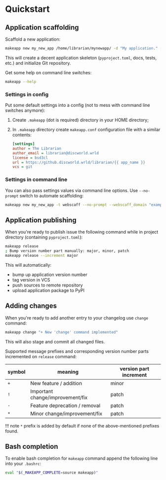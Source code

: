 # Quickstart


## Application scaffolding

Scaffold a new application:

```bash
makeapp new my_new_app /home/librarian/mynewapp/ -d "My application." --author "The Librarian"
```

This will create a decent application skeleton (`pyproject.toml`, docs, tests, etc.) and initialize Git repository.

Get some help on command line switches:

```bash
makeapp --help
```

### Settings in config

Put some default settings into a config (not to mess with command line switches anymore):

1. Create `.makeapp` (dot is required) directory in your HOME directory;
2. In `.makeapp` directory create `makeapp.conf` configuration file with a similar contents:

    ```ini
    [settings]
    author = The Librarian
    author_email = librarian@discworld.wrld
    license = bsd3cl
    url = https://github.discworld.wrld/librarian/{{ app_name }}
    vcs = git
    ```

### Settings in command line

You can also pass settings values via command line options. Use `--no-prompt` switch to automate scaffolding:

```bash
makeapp new my_new_app -t webscaff --no-prompt --webscaff_domain "example.com" --webscaff_email "me@example.com" --webscaff_host "93.184.216.34" --vcs_remote "git@example.com:me/my_new_app.git"
```

## Application publishing

When you're ready to publish issue the following command while in project directory (containing `pyproject.toml`):

```bash
makeapp release
; Bump version number part manually: major, minor, patch
makeapp release --increment major
```

This will automatically:

  * bump up application version number
  * tag version in VCS
  * push sources to remote repository
  * upload application package to PyPI


## Adding changes

When you're ready to add another entry to your changelog use `change` command:

```bash
makeapp change "+ New 'change' command implemented"
```

This will also stage and commit all changed files.

Supported message prefixes and corresponding version number parts incremented 
on `release` command:

| symbol | meaning                          | version part increment |
|--------|----------------------------------|------------------------|
| `+`    | New feature / addition           | minor                  |
| `!`    | Important change/improvement/fix | patch                  |
| `-`    | Feature deprecation / removal    | patch                  |
| `*`    | Minor change/improvement/fix     | patch                  |


!!! note
    `*` prefix is added by default if none of the above-mentioned prefixes found.


## Bash completion

To enable bash completion for `makeapp` command append the following line into your `.bashrc`:

```bash
eval "$(_MAKEAPP_COMPLETE=source makeapp)"
```
